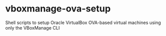 # vboxmanage-ova-setup
Shell scripts to setup Oracle VirtualBox OVA-based virtual machines using only the VBoxManage CLI 

